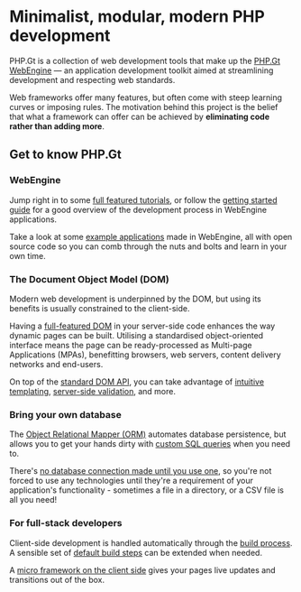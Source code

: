 Minimalist, modular, modern PHP development
===========================================

PHP.Gt is a collection of web development tools that make up the [PHP.Gt WebEngine](https://www.php.gt/webengine/) — an application development toolkit aimed at streamlining development and respecting web standards.

Web frameworks offer many features, but often come with steep learning curves or imposing rules. The motivation behind this project is the belief that what a framework can offer can be achieved by **eliminating code rather than adding more**.

Get to know PHP.Gt
------------------

### WebEngine

Jump right in to some [full featured tutorials][tutorial-webengine], or follow the [getting started guide][getting-started-webengine] for a good overview of the development process in WebEngine applications.

Take a look at some [example applications][webengine-example-applications] made in WebEngine, all with open source code so you can comb through the nuts and bolts and learn in your own time.

### The Document Object Model (DOM)

Modern web development is underpinned by the DOM, but using its benefits is usually constrained to the client-side.

Having a [full-featured DOM][dom] in your server-side code enhances the way dynamic pages can be built. Utilising a standardised object-oriented interface means the page can be ready-processed as Multi-page Applications (MPAs), benefitting browsers, web servers, content delivery networks and end-users.

On top of the [standard DOM API][dom-standards], you can take advantage of [intuitive templating][domtemplate], [server-side validation][domvalidation], and more.

### Bring your own database

The [Object Relational Mapper (ORM)][orm] automates database persistence, but allows you to get your hands dirty with [custom SQL queries][orm-custom-sql] when you need to.

There's [no database connection made until you use one][webengine-lazy-services], so you're not forced to use any technologies until they're a requirement of your application's functionality - sometimes a file in a directory, or a CSV file is all you need!

### For full-stack developers

Client-side development is handled automatically through the [build process][build]. A sensible set of [default build steps][webengine-build] can be extended when needed.

A [micro framework on the client side][instant-pages] gives your pages live updates and transitions out of the box.

[tutorial-webengine]: https://www.php.gt/webengine/tutorial/
[getting-started-webengine]: https://www.php.gt/webengine/getting-started/
[webengine-example-applications]: https://www.php.gt/webengine/example-applications/
[dom]: https://www.php.gt/dom/
[dom-standards]: https://www.php.gt/dom/standards/
[domtemplate]: https://www.php.gt/domtemplate/
[domvalidation]: https://www.php.gt/domvalidation/
[orm]: https://www.php.gt/orm/
[orm-custom-sql]: https://www.php.gt/orm/custom-sql/
[webengine-lazy-services]: https://www.php.gt/webengine/service-loader/
[build]: https://www.php.gt/build/
[webengine-build]: https://www.php.gt/webengine/build/
[instant-pages]: https://www.php.gt/instant/
